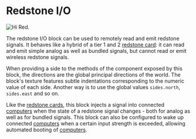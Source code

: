# Redstone I/O

![Hi Red.](oredict:oc:redstone)

The redstone I/O block can be used to remotely read and emit redstone signals. It behaves like a hybrid of a tier 1 and 2 [redstone card](../item/redstoneCard1.md): it can read and emit simple analog as well as bundled signals, but cannot read or emit wireless redstone signals.

When providing a side to the methods of the component exposed by this block, the directions are the global principal directions of the world. The block's texture features subtle indentations corresponding to the numeric value of each side. Another way is to use the global values `sides.north`, `sides.east` and so on.

Like the [redstone cards](../item/redstoneCard1.md), this block injects a signal into connected [computers](../general/computer.md) when the state of a redstone signal changes - both for analog as well as for bundled signals. This block can also be configured to wake up connected [computers](../general/computer.md) when a certain input strength is exceeded, allowing automated booting of [computers](../general/computer.md).
